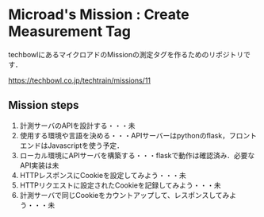 # Microad's Mission : Create Measurement Tag
techbowlにあるマイクロアドのMissionの測定タグを作るためのリポジトリです．

https://techbowl.co.jp/techtrain/missions/11

## Mission steps
1. 計測サーバのAPIを設計する・・・未
2. 使用する環境や言語を決める・・・APIサーバーはpythonのflask，フロントエンドはJavascriptを使う予定．
3. ローカル環境にAPIサーバを構築する・・・flaskで動作は確認済み．必要なAPI実装は未
4. HTTPレスポンスにCookieを設定してみよう・・・未
5. HTTPリクエストに設定されたCookieを記録してみよう・・・未
6. 計測サーバで同じCookieをカウントアップして、レスポンスしてみよう・・・未
